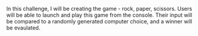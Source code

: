 In this challenge, I will be creating the game - rock, paper, scissors. Users will be able to launch and play this game from the console. Their input will be compared to a randomly generated computer choice, and a winner will be evaulated. 